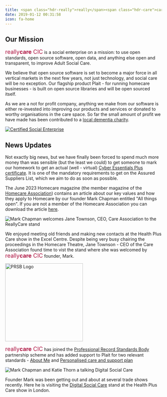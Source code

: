 ```yaml
---
title: <span class="hdr-really">really</span><span class="hdr-care">care</span><span class="hdr-really"> CIC</span>
date: 2019-01-12 00:31:58
icon: fa-home
---
```

## Our Mission
<div class="flex">
<div class="w-80 mr2">
<span style="font-size: large; color:#ad1340">really<span style="font-weight:bold">care</span> CIC</span> is a social enterprise on a mission: to use open standards, open source software, open data, and anything else open and transparent, to improve Adult Social Care. 

​We believe that open source software is set to become a major force in all vertical ​markets in the next few years, not just technology, and social care will be no exception.  Our flagship product Plait - for running homecare businesses - is built on open source libraries and will be open sourced itself.

As we are a not for profit company, anything we make from our software is either re-invested into improving our products and services or donated to worthy organisations in the care space.  So far the small amount of profit we have made has been contributed to a [local dementia charity](https://tn22clubs.org/).
</div>
<div class="w-20">
<a href="https://www.socialenterprise.org.uk/" target="_blank">
<img alt="Certified Social Enterprise" src="/img/SEUK.png"/>
</a>
</div>
</div>

## News Updates

Not exactly big news, but we have finally been forced to spend much more money than was sensible (but the least we could) to get someone to mark our homework to get an actual (well - virtual) [Cyber Essentials Plus certificate](https://registry.blockmarktech.com/certificates/91268a25-8482-4e45-a46a-e3851e64928a/).  It is one of the mandatory requirements to get on the Assured Suppliers List, which we aim to do as soon as possible.

The June 2023 Homecare magazine (the member magazine of the [Homecare Association](https://homecareassociation.org.uk)) contains an article about our key values and how they apply to Homecare by our founder Mark Chapman entitled "All things open".  If you are not a member of the Homecare Association you can download the article [here](img/HomecareJune2023AllThingsOpen.pdf).

<img alt="Mark Chapman welcomes Jane Townson, CEO, Care Association to the ReallyCare stand" src="/img/MarkAndJaneTownson.jpg" />

We enjoyed meeting old friends and making new contacts at the Health Plus Care show in the Excel Centre.  Despite being very busy chairing the proceedings in the Homecare Theatre, Jane Townson - CEO of the Care Association found time to vist the stand where she was welcomed by <span style="font-size: large; color:#ad1340">really<span style="font-weight:bold">care</span> CIC</span> founder, Mark.

<img alt="PRSB Logo" src="/img/PRSB-Partner-Logo.png" width="250" />

<span style="font-size: large; color:#ad1340">really<span style="font-weight:bold">care</span> CIC</span> has joined the [Professional Record Standards Body](https://theprsb.org) partnership scheme  and has added support to Plait for two relevant standards - [About Me](https://theprsb.org/standards/aboutme/) and [Personalised care and support plan](https://theprsb.org/standards/personalisedcareandsupportplan/)


<img alt="Mark Chapman and Katie Thorn a talking Digital Social Care" src="/img/MarkAndKatieThorn.jpeg"/>

Founder Mark was been getting out and about at several trade shows recently.  Here he is visiting the [Digital Social Care](https://twitter.com/DigiSocialCare) stand at the Health Plus Care show in London.